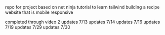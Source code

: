 repo for project based on net ninja tutorial to learn tailwind building a recipe website that is mobile responsive

completed through video 2
updates 7/13
updates 7/14
updates 7/16
updates 7/19
updates 7/29
updates 7/30

